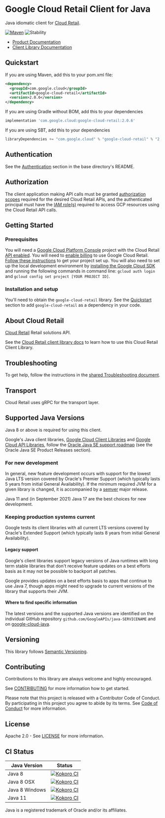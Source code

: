 # Google Cloud Retail Client for Java

Java idiomatic client for [Cloud Retail][product-docs].

[![Maven][maven-version-image]][maven-version-link]
![Stability][stability-image]

- [Product Documentation][product-docs]
- [Client Library Documentation][javadocs]


## Quickstart


If you are using Maven, add this to your pom.xml file:


```xml
<dependency>
  <groupId>com.google.cloud</groupId>
  <artifactId>google-cloud-retail</artifactId>
  <version>2.0.6</version>
</dependency>

```

If you are using Gradle without BOM, add this to your dependencies

```Groovy
implementation 'com.google.cloud:google-cloud-retail:2.0.6'
```

If you are using SBT, add this to your dependencies

```Scala
libraryDependencies += "com.google.cloud" % "google-cloud-retail" % "2.0.6"
```

## Authentication

See the [Authentication][authentication] section in the base directory's README.

## Authorization

The client application making API calls must be granted [authorization scopes][auth-scopes] required for the desired Cloud Retail APIs, and the authenticated principal must have the [IAM role(s)][predefined-iam-roles] required to access GCP resources using the Cloud Retail API calls.

## Getting Started

### Prerequisites

You will need a [Google Cloud Platform Console][developer-console] project with the Cloud Retail [API enabled][enable-api].
You will need to [enable billing][enable-billing] to use Google Cloud Retail.
[Follow these instructions][create-project] to get your project set up. You will also need to set up the local development environment by
[installing the Google Cloud SDK][cloud-sdk] and running the following commands in command line:
`gcloud auth login` and `gcloud config set project [YOUR PROJECT ID]`.

### Installation and setup

You'll need to obtain the `google-cloud-retail` library.  See the [Quickstart](#quickstart) section
to add `google-cloud-retail` as a dependency in your code.

## About Cloud Retail


[Cloud Retail][product-docs] Retail solutions API.

See the [Cloud Retail client library docs][javadocs] to learn how to
use this Cloud Retail Client Library.






## Troubleshooting

To get help, follow the instructions in the [shared Troubleshooting document][troubleshooting].

## Transport

Cloud Retail uses gRPC for the transport layer.

## Supported Java Versions

Java 8 or above is required for using this client.

Google's Java client libraries,
[Google Cloud Client Libraries][cloudlibs]
and
[Google Cloud API Libraries][apilibs],
follow the
[Oracle Java SE support roadmap][oracle]
(see the Oracle Java SE Product Releases section).

### For new development

In general, new feature development occurs with support for the lowest Java
LTS version covered by  Oracle's Premier Support (which typically lasts 5 years
from initial General Availability). If the minimum required JVM for a given
library is changed, it is accompanied by a [semver][semver] major release.

Java 11 and (in September 2021) Java 17 are the best choices for new
development.

### Keeping production systems current

Google tests its client libraries with all current LTS versions covered by
Oracle's Extended Support (which typically lasts 8 years from initial
General Availability).

#### Legacy support

Google's client libraries support legacy versions of Java runtimes with long
term stable libraries that don't receive feature updates on a best efforts basis
as it may not be possible to backport all patches.

Google provides updates on a best efforts basis to apps that continue to use
Java 7, though apps might need to upgrade to current versions of the library
that supports their JVM.

#### Where to find specific information

The latest versions and the supported Java versions are identified on
the individual GitHub repository `github.com/GoogleAPIs/java-SERVICENAME`
and on [google-cloud-java][g-c-j].

## Versioning


This library follows [Semantic Versioning](http://semver.org/).



## Contributing


Contributions to this library are always welcome and highly encouraged.

See [CONTRIBUTING][contributing] for more information how to get started.

Please note that this project is released with a Contributor Code of Conduct. By participating in
this project you agree to abide by its terms. See [Code of Conduct][code-of-conduct] for more
information.


## License

Apache 2.0 - See [LICENSE][license] for more information.

## CI Status

Java Version | Status
------------ | ------
Java 8 | [![Kokoro CI][kokoro-badge-image-2]][kokoro-badge-link-2]
Java 8 OSX | [![Kokoro CI][kokoro-badge-image-3]][kokoro-badge-link-3]
Java 8 Windows | [![Kokoro CI][kokoro-badge-image-4]][kokoro-badge-link-4]
Java 11 | [![Kokoro CI][kokoro-badge-image-5]][kokoro-badge-link-5]

Java is a registered trademark of Oracle and/or its affiliates.

[product-docs]: https://cloud.google.com/solutions/retail
[javadocs]: https://cloud.google.com/java/docs/reference/google-cloud-retail/latest/history
[kokoro-badge-image-1]: http://storage.googleapis.com/cloud-devrel-public/java/badges/java-retail/java7.svg
[kokoro-badge-link-1]: http://storage.googleapis.com/cloud-devrel-public/java/badges/java-retail/java7.html
[kokoro-badge-image-2]: http://storage.googleapis.com/cloud-devrel-public/java/badges/java-retail/java8.svg
[kokoro-badge-link-2]: http://storage.googleapis.com/cloud-devrel-public/java/badges/java-retail/java8.html
[kokoro-badge-image-3]: http://storage.googleapis.com/cloud-devrel-public/java/badges/java-retail/java8-osx.svg
[kokoro-badge-link-3]: http://storage.googleapis.com/cloud-devrel-public/java/badges/java-retail/java8-osx.html
[kokoro-badge-image-4]: http://storage.googleapis.com/cloud-devrel-public/java/badges/java-retail/java8-win.svg
[kokoro-badge-link-4]: http://storage.googleapis.com/cloud-devrel-public/java/badges/java-retail/java8-win.html
[kokoro-badge-image-5]: http://storage.googleapis.com/cloud-devrel-public/java/badges/java-retail/java11.svg
[kokoro-badge-link-5]: http://storage.googleapis.com/cloud-devrel-public/java/badges/java-retail/java11.html
[stability-image]: https://img.shields.io/badge/stability-ga-green
[maven-version-image]: https://img.shields.io/maven-central/v/com.google.cloud/google-cloud-retail.svg
[maven-version-link]: https://search.maven.org/search?q=g:com.google.cloud%20AND%20a:google-cloud-retail&core=gav
[authentication]: https://github.com/googleapis/google-cloud-java#authentication
[auth-scopes]: https://developers.google.com/identity/protocols/oauth2/scopes
[predefined-iam-roles]: https://cloud.google.com/iam/docs/understanding-roles#predefined_roles
[iam-policy]: https://cloud.google.com/iam/docs/overview#cloud-iam-policy
[developer-console]: https://console.developers.google.com/
[create-project]: https://cloud.google.com/resource-manager/docs/creating-managing-projects
[cloud-sdk]: https://cloud.google.com/sdk/
[troubleshooting]: https://github.com/googleapis/google-cloud-common/blob/main/troubleshooting/readme.md#troubleshooting
[contributing]: https://github.com/googleapis/java-retail/blob/main/CONTRIBUTING.md
[code-of-conduct]: https://github.com/googleapis/java-retail/blob/main/CODE_OF_CONDUCT.md#contributor-code-of-conduct
[license]: https://github.com/googleapis/java-retail/blob/main/LICENSE
[enable-billing]: https://cloud.google.com/apis/docs/getting-started#enabling_billing
[enable-api]: https://console.cloud.google.com/flows/enableapi?apiid=retail.googleapis.com
[libraries-bom]: https://github.com/GoogleCloudPlatform/cloud-opensource-java/wiki/The-Google-Cloud-Platform-Libraries-BOM
[shell_img]: https://gstatic.com/cloudssh/images/open-btn.png

[semver]: https://semver.org/
[cloudlibs]: https://cloud.google.com/apis/docs/client-libraries-explained
[apilibs]: https://cloud.google.com/apis/docs/client-libraries-explained#google_api_client_libraries
[oracle]: https://www.oracle.com/java/technologies/java-se-support-roadmap.html
[g-c-j]: http://github.com/googleapis/google-cloud-java
